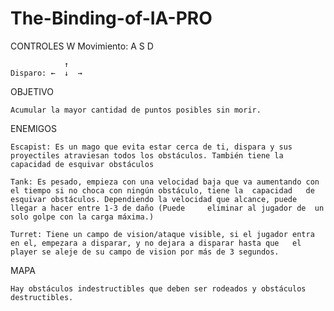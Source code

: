 # The-Binding-of-IA-PRO

CONTROLES
		      W
	Movimiento: A S D

	            ↑
	Disparo: ←  ↓  →


OBJETIVO

	Acumular la mayor cantidad de puntos posibles sin morir.
	

ENEMIGOS

	Escapist: Es un mago que evita estar cerca de ti, dispara y sus proyectiles atraviesan todos los obstáculos. También tiene la 	capacidad de esquivar obstáculos

	Tank: Es pesado, empieza con una velocidad baja que va aumentando con el tiempo si no choca con ningún obstáculo, tiene la 	capacidad 	de esquivar obstáculos. Dependiendo la velocidad que alcance, puede llegar a hacer entre 1-3 de daño (Puede 	eliminar al jugador de 	un solo golpe con la carga máxima.)

	Turret: Tiene un campo de vision/ataque visible, si el jugador entra en el, empezara a disparar, y no dejara a disparar hasta que 	el 	player se aleje de su campo de vision por más de 3 segundos.

MAPA

	Hay obstáculos indestructibles que deben ser rodeados y obstáculos destructibles.
